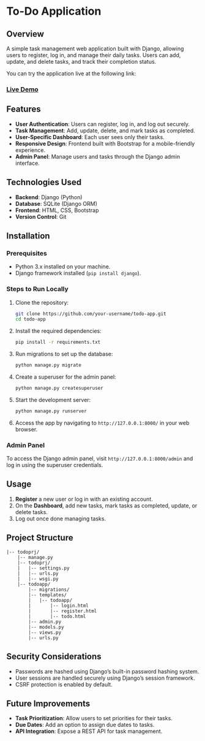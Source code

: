 # To-Do Application

## Overview
A simple task management web application built with Django, allowing users to register, log in, and manage their daily tasks. Users can add, update, and delete tasks, and track their completion status.

You can try the application live at the following link:

### **[Live Demo](https://madhutodo.pythonanywhere.com/login/?next=/)** 

## Features
- **User Authentication**: Users can register, log in, and log out securely.
- **Task Management**: Add, update, delete, and mark tasks as completed.
- **User-Specific Dashboard**: Each user sees only their tasks.
- **Responsive Design**: Frontend built with Bootstrap for a mobile-friendly experience.
- **Admin Panel**: Manage users and tasks through the Django admin interface.

## Technologies Used
- **Backend**: Django (Python)
- **Database**: SQLite (Django ORM)
- **Frontend**: HTML, CSS, Bootstrap
- **Version Control**: Git

## Installation

### Prerequisites
- Python 3.x installed on your machine.
- Django framework installed (`pip install django`).

### Steps to Run Locally

1. Clone the repository:
    ```bash
    git clone https://github.com/your-username/todo-app.git
    cd todo-app
    ```

2. Install the required dependencies:
    ```bash
    pip install -r requirements.txt
    ```

3. Run migrations to set up the database:
    ```bash
    python manage.py migrate
    ```

4. Create a superuser for the admin panel:
    ```bash
    python manage.py createsuperuser
    ```

5. Start the development server:
    ```bash
    python manage.py runserver
    ```

6. Access the app by navigating to `http://127.0.0.1:8000/` in your web browser.

### Admin Panel
To access the Django admin panel, visit `http://127.0.0.1:8000/admin` and log in using the superuser credentials.

## Usage

1. **Register** a new user or log in with an existing account.
2. On the **Dashboard**, add new tasks, mark tasks as completed, update, or delete tasks.
3. Log out once done managing tasks.

## Project Structure
```
|-- todoprj/
    |-- manage.py
    |-- todoprj/
    |   |-- settings.py
    |   |-- urls.py
    |   |-- wsgi.py
    |-- todoapp/
        |-- migrations/
        |-- templates/
        |   |-- todoapp/
        |       |-- login.html
        |       |-- register.html
        |       |-- todo.html
        |-- admin.py
        |-- models.py
        |-- views.py
        |-- urls.py
```

## Security Considerations
- Passwords are hashed using Django’s built-in password hashing system.
- User sessions are handled securely using Django’s session framework.
- CSRF protection is enabled by default.

## Future Improvements
- **Task Prioritization**: Allow users to set priorities for their tasks.
- **Due Dates**: Add an option to assign due dates to tasks.
- **API Integration**: Expose a REST API for task management.
